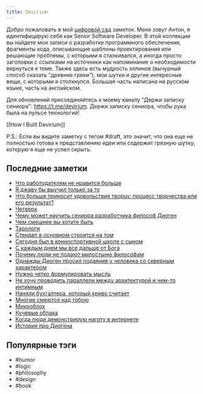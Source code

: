 ```yaml
---
title: Devirium
---
```


Добро пожаловать в мой [цифровой сад](https://maggieappleton.com/garden-history) заметок. Меня зовут Антон, я идентифицирую себя как Senior Software Developer. В этой коллекции вы найдете мои записи о разработке программного обеспечения, фрагменты кода, описывающие шаблоны проектирования или решающие проблемы, с которыми я сталкивался, а иногда просто заголовки с ссылками на источники как напоминание о необходимости вернуться к теме. Также здесь есть мудрость эллинов (вычурный способ сказать "древние греки"), мои шутки и другие интересные вещи, с которыми я столкнулся. Большая часть написана на русском языке, часть на английском.

Для обновлений присоединяйтесь к моему каналу "Держи записку сениора": https://t.me/devirium. Держи записку сениора, чтобы рука была на пульсе технологий!

[[How I Built Devirium]]

P.S.: Если вы видите заметку с тегом #draft, это значит, что она еще не полностью готова к представлению идеи или содержит грязную шутку, которую я еще не успел скрыть.

## Последние заметки
- [Что работодателям не нравится больше](draft/Что-работодателям-не-нравится-больше.md)
- [Я джаву бы выучил только за то](2024/2024-08/Я-джаву-бы-выучил-только-за-то.md)
- [Что больше приносит удовольствие творцу: процесс творчества или его результат?](2024/2024-08/Что-больше-приносит-удовольствие-творцу:-процесс-творчества-или-его-результат?.md)
- [Четверк](2024/2024-08/Четверк.md)
- [Чему может научить сениора разработчика философ Диоген](2024/2024-08/Чему-может-научить-сениора-разработчика-философ-Диоген.md)
- [Чем смешнее вы хотите быть](2024/2024-08/Чем-смешнее-вы-хотите-быть.md)
- [Тарологи](2024/2024-08/Тарологи.md)
- [Стендап в основном строится на том](2024/2024-08/Стендап-в-основном-строится-на-том.md)
- [Сегодня был в конноспортивной школе с сыном](2024/2024-08/Сегодня-был-в-конноспортивной-школе-с-сыном.md)
- [С каждым днем мы все дальше от Бога](2024/2024-08/С-каждым-днем-мы-все-дальше-от-Бога.md)
- [Почему люди не подают милостыню философам](2024/2024-08/Почему-люди-не-подают-милостыню-философам.md)
- [Однажды Диоген просил подаяния у человека со скверным характером](2024/2024-08/Однажды-Диоген-просил-подаяния-у-человека-со-скверным-характером.md)
- [Нужно четко формулировать мысль](2024/2024-08/Нужно-четко-формулировать-мысль.md)
- [Не хочу проводить параллели между архитектурой и чем-то интимным](2024/2024-08/Не-хочу-проводить-параллели-между-архитектурой-и-чем-то-интимным.md)
- [Наняли бухгалтера, который криво считает](2024/2024-08/Наняли-бухгалтера,-который-криво-считает.md)
- [Многие смеются над тобою](2024/2024-08/Многие-смеются-над-тобою.md)
- [Микроблох](2024/2024-08/Микроблох.md)
- [Кучевые облака](2024/2024-08/Кучевые-облака.md)
- [Когда люди демонстрирую наготу в интернете](2024/2024-08/Когда-люди-демонстрирую-наготу-в-интернете.md)
- [История про Диогена](2024/2024-08/История-про-Диогена.md)


## Популярные тэги
- #humor
- #logic
- #philosophy
- #design
- #book
